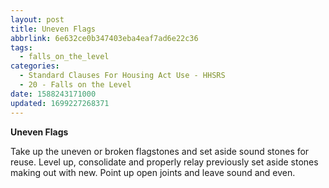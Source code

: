 ```yaml
---
layout: post
title: Uneven Flags
abbrlink: 6e632ce0b347403eba4eaf7ad6e22c36
tags:
  - falls_on_the_level
categories:
  - Standard Clauses For Housing Act Use - HHSRS
  - 20 - Falls on the Level
date: 1588243171000
updated: 1699227268371
---
```


**Uneven Flags**

Take up the uneven or broken flagstones and set aside sound stones for reuse. Level up, consolidate and properly relay previously set aside stones making out with new. Point up open joints and leave sound and even.
